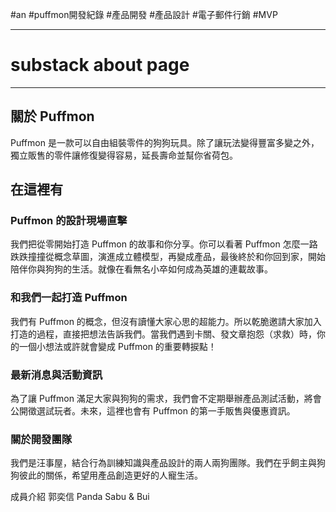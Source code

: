#an #puffmon開發紀錄 #產品開發 #產品設計 #電子郵件行銷 #MVP 

---

# substack about page
---

## 關於 Puffmon
Puffmon 是一款可以自由組裝零件的狗狗玩具。除了讓玩法變得豐富多變之外，獨立販售的零件讓修復變得容易，延長壽命並幫你省荷包。

## 在這裡有
### Puffmon 的設計現場直擊
我們把從零開始打造 Puffmon 的故事和你分享。你可以看著 Puffmon 怎麼一路跌跌撞撞從概念草圖，演進成立體模型，再變成產品，最後終於和你回到家，開始陪伴你與狗狗的生活。就像在看無名小卒如何成為英雄的連載故事。

### 和我們一起打造 Puffmon 
我們有 Puffmon 的概念，但沒有讀懂大家心思的超能力。所以乾脆邀請大家加入打造的過程，直接把想法告訴我們。當我們遇到卡關、發文章抱怨（求救）時，你的一個小想法或許就會變成 Puffmon 的重要轉捩點！

### 最新消息與活動資訊
 為了讓 Puffmon 滿足大家與狗狗的需求，我們會不定期舉辦產品測試活動，將會公開徵選試玩者。未來，這裡也會有 Puffmon 的第一手販售與優惠資訊。


### 關於開發團隊
我們是汪事屋，結合行為訓練知識與產品設計的兩人兩狗團隊。我們在乎飼主與狗狗彼此的關係，希望用產品創造更好的人寵生活。

成員介紹
郭奕信
Panda
Sabu & Bui